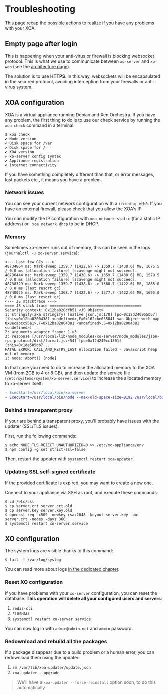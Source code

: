 # Troubleshooting

This page recap the possible actions to realize if you have any problems with your XOA.

## Empty page after login

This is happening when your anti-virus or firewall is blocking websocket protocol. This is what we use to communicate between `xo-server` and `xo-web` (see the [architecture page](architecture.md)).

The solution is to use **HTTPS**. In this way, websockets will be encapsulated in the secured protocol, avoiding interception from your firewalls or anti-virus system.

## XOA configuration

XOA is a virtual appliance running Debian and Xen Orchestra. If you have any problem, the first thing to do is to use our check service by running the `xoa check` command in a terminal:

```
$ xoa check
✔ Node version
✔ Disk space for /var
✔ Disk space for /
✔ XOA version
✔ xo-server config syntax
✔ Appliance registration
✔ Internet connectivity
```

If you have something completely different than that, or error messages, lost packets etc., it means you have a problem.

### Network issues

You can see your current network configuration with a `ifconfig eth0`. If you have an external firewall, please check that you allow the XOA's IP.

You can modify the IP configuration with `xoa network static` (for a static IP address) or ` xoa network dhcp` to be in DHCP.

### Memory

Sometimes xo-server runs out of memory, this can be seen in the logs (`journalctl -u xo-server.service`):

```
<--- Last few GCs --->
48734864 ms: Mark-sweep 1359.7 (1422.6) -> 1359.7 (1438.6) MB, 1675.5 / 0.0 ms [allocation failure] [scavenge might not succeed].
48736444 ms: Mark-sweep 1359.7 (1438.6) -> 1359.7 (1438.6) MB, 1579.5 / 0.0 ms [allocation failure] [scavenge might not succeed].
48738329 ms: Mark-sweep 1359.7 (1438.6) -> 1368.7 (1422.6) MB, 1885.0 / 0.0 ms [last resort gc].
48740025 ms: Mark-sweep 1368.7 (1422.6) -> 1377.7 (1422.6) MB, 1695.0 / 0.0 ms [last resort gc].
<--- JS stacktrace --->
==== JS stack trace =========================================
Security context: 0x12ba820cfb51 <JS Object>
1: stringify(aka stringify) [native json.js:178] [pc=0x12d240955b57] (this=0x12ba82004381 <undefined>,E=0x162cbe055041 <an Object with map 0x8ecabcc95a1>,F=0x12ba82004381 <undefined>,S=0x12ba82004381 <undefined>)
2: arguments adaptor frame: 1->3
3: response [/usr/local/lib/node_modules/xo-server/node_modules/json-rpc-protocol/dist/format.js:~54] [pc=0x12d240cc1301] (this=0x1de505db7...
FATAL ERROR: CALL_AND_RETRY_LAST Allocation failed - JavaScript heap out of memory
1: node::Abort() [node]
```

In that case you need to do to increase the allocated memory to the
XOA VM (from 2GB to 4 or 8 GB), and then update the service file
(`/etc/systemd/system/xo-server.service`) to increase the allocated
memory to xo-server itself:

```diff
- ExecStart=/usr/local/bin/xo-server
+ ExecStart=/usr/local/bin/node --max-old-space-size=8192 /usr/local/bin/xo-server
```

### Behind a transparent proxy

If your are behind a transparent proxy, you'll probably have issues with the updater (SSL/TLS issues).

First, run the following commands:

```
$ echo NODE_TLS_REJECT_UNAUTHORIZED=0 >> /etc/xo-appliance/env
$ npm config -g set strict-ssl=false
```

Then, restart the updater with `systemctl restart xoa-updater`.

### Updating SSL self-signed certificate

If the provided certificate is expired, you may want to create a new one.

Connect to your appliance via SSH as root, and execute these commands:

```
$ cd /etc/ssl
$ cp server.crt server.crt.old
$ cp server.key server.key.old
$ openssl req -x509 -newkey rsa:2048 -keyout server.key -out server.crt -nodes -days 360
$ systemctl restart xo-server.service
```

## XO configuration

The system logs are visible thanks to this command:

```
$ tail -f /var/log/syslog
```

You can read more about logs [in the dedicated chapter](logs.md).

### Reset XO configuration

If you have problems with your `xo-server` configuration, you can reset the database. **This operation will delete all your configured users and servers**:

1. `redis-cli`
2. `FLUSHALL`
3. `systemctl restart xo-server.service`

You can now log in with `admin@admin.net` and `admin` password.

### Redownload and rebuild all the packages

If a package disappear due to a build problem or a human error, you can redownload them using the updater:

1. `rm /var/lib/xoa-updater/update.json`
2. `xoa-updater --upgrade`

> We'll have a `xoa-updater --force-reinstall` option soon, to do this automatically
